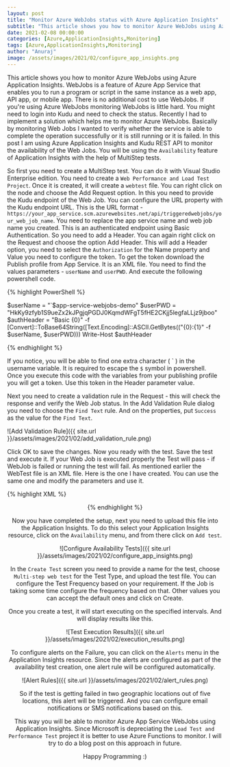 ```yaml
---
layout: post
title: "Monitor Azure WebJobs status with Azure Application Insights"
subtitle: "This article shows you how to monitor Azure WebJobs using Azure Application Insights. WebJobs is a feature of Azure App Service that enables you to run a program or script in the same instance as a web app, API app, or mobile app. There is no additional cost to use WebJobs."
date: 2021-02-08 00:00:00
categories: [Azure,ApplicationInsights,Monitoring]
tags: [Azure,ApplicationInsights,Monitoring]
author: "Anuraj"
image: /assets/images/2021/02/configure_app_insights.png
---
```

This article shows you how to monitor Azure WebJobs using Azure Application Insights. WebJobs is a feature of Azure App Service that enables you to run a program or script in the same instance as a web app, API app, or mobile app. There is no additional cost to use WebJobs. If you're using Azure WebJobs monitoring WebJobs is little hard. You might need to login into Kudu and need to check the status. Recently I had to implement a solution which helps me to monitor Azure WebJobs. Basically by monitoring Web Jobs I wanted to verify whether the service is able to complete the operation successfully or it is still running or it is failed. In this post I am using Azure Application Insights and Kudu REST API to monitor the availability of the Web Jobs. You will be using the `Availability` feature of Application Insights with the help of MultiStep tests.

So first you need to create a MultiStep test. You can do it with Visual Studio Enterprise edition. You need to create a `Web Performance and Load Test Project`. Once it is created, it will create a `webtest` file. You can right click on the node and choose the Add Request option. In this you need to provide the Kudu endpoint of the Web Job. You can configure the URL property with the Kudu endpoint URL. This is the URL format - `https://your_app_service.scm.azurewebsites.net/api/triggeredwebjobs/your_web_job_name`. You need to replace the app service name and web job name you created. This is an authenticated endpoint using Basic Authentication. So you need to add a Header. You can again right click on the Request and choose the option Add Header. This will add a Header option, you need to select the `Authorization` for the Name property and Value you need to configure the token. To get the token download the Publish profile from App Service. It is an XML file. You need to find the values parameters - `userName` and `userPWD`. And execute the following powershell code.

{% highlight PowerShell %}

$userName = "`$app-service-webjobs-demo"
$userPWD = "HkKy9zfyb1S9ueZx2kJPgjqPGDJ0KqmdWFgT5fHE2CKjj5legfaLLjz9jboo"
$authHeader = "Basic {0}" -f [Convert]::ToBase64String([Text.Encoding]::ASCII.GetBytes(("{0}:{1}" -f $userName, $userPWD)))
Write-Host $authHeader

{% endhighlight %}

If you notice, you will be able to find one extra character ( \` ) in the username variable. It is required to escape the `$` symbol in powershell. Once you execute this code with the variables from your publishing profile you will get a token. Use this token in the Header parameter value.

Next you need to create a validation rule in the Request - this will check the response and verify the Web Job status. In the Add Validation Rule dialog you need to choose the `Find Text` rule. And on the properties, put `Success` as the value for the `Find Text`.

![Add Validation Rule]({{ site.url }}/assets/images/2021/02/add_validation_rule.png)

Click OK to save the changes. Now you ready with the test. Save the test and execute it. If your Web Job is executed properly the Test will pass - if WebJob is failed or running the test will fail. As mentioned earlier the WebTest file is an XML file. Here is the one I have created. You can use the same one and modify the parameters and use it.

{% highlight XML %}
<?xml version="1.0" encoding="utf-8"?>
<WebTest Name="WebTest1" Id="b41e7ab8-2478-4ae5-8eb7-cc9eaf15e583" Owner="" Priority="2147483647" Enabled="True" CssProjectStructure="" CssIteration="" Timeout="0" WorkItemIds="" xmlns="http://microsoft.com/schemas/VisualStudio/TeamTest/2010" Description="" CredentialUserName="" CredentialPassword="" PreAuthenticate="True" Proxy="default" StopOnError="False" RecordedResultFile="" ResultsLocale="">
  <Items>
    <Request Method="GET" Guid="ce98e408-a154-4859-84b5-f6e0aa0e8511" Version="1.1" Url="https://your-web-app.scm.azurewebsites.net/api/triggeredwebjobs/your-webjob" ThinkTime="0" Timeout="300" ParseDependentRequests="True" FollowRedirects="True" RecordResult="True" Cache="False" ResponseTimeGoal="0" Encoding="utf-8" ExpectedHttpStatusCode="0" ExpectedResponseUrl="" ReportingName="" IgnoreHttpStatusCode="False">
      <Headers>
        <Header Name="Authorization" Value="Basic your-auth-header" />
      </Headers>
      <ValidationRules>
        <ValidationRule Classname="Microsoft.VisualStudio.TestTools.WebTesting.Rules.ValidationRuleFindText, Microsoft.VisualStudio.QualityTools.WebTestFramework, Version=10.0.0.0, Culture=neutral, PublicKeyToken=b03f5f7f11d50a3a" DisplayName="Find Text" Description="Verifies the existence of the specified text in the response." Level="High" ExectuionOrder="BeforeDependents">
          <RuleParameters>
            <RuleParameter Name="FindText" Value="Success" />
            <RuleParameter Name="IgnoreCase" Value="True" />
            <RuleParameter Name="UseRegularExpression" Value="False" />
            <RuleParameter Name="PassIfTextFound" Value="True" />
          </RuleParameters>
        </ValidationRule>
      </ValidationRules>
    </Request>
  </Items>
</WebTest>
{% endhighlight %}

Now you have completed the setup, next you need to upload this file into the Application Insights. To do this select your Application Insights resource, click on the `Availability` menu, and from there click on `Add test`.

![Configure Availability Tests]({{ site.url }}/assets/images/2021/02/configure_app_insights.png)

In the `Create Test` screen you need to provide a name for the test, choose `Multi-step web test` for the Test Type, and upload the test file. You can configure the Test Frequency based on your requirement. If the Job is taking some time configure the frequency based on that. Other values you can accept the default ones and click on Create.

Once you create a test, it will start executing on the specified intervals. And will display results like this.

![Test Execution Results]({{ site.url }}/assets/images/2021/02/execution_results.png)

To configure alerts on the Failure, you can click on the `Alerts` menu in the Application Insights resource. Since the alerts are configured as part of the availability test creation, one alert rule will be configured automatically. 

![Alert Rules]({{ site.url }}/assets/images/2021/02/alert_rules.png)

So if the test is getting failed in two geographic locations out of five locations, this alert will be triggered. And you can configure email notifications or SMS notifications based on this.

This way you will be able to monitor Azure App Service WebJobs using Application Insights. Since Microsoft is depreciating the `Load Test and Performance Test` project it is better to use Azure Functions to monitor. I will try to do a blog post on this approach in future.

Happy Programming :)